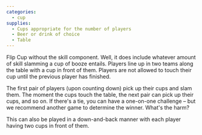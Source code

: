 ```yaml
---
categories:
  - cup
supplies:
  - Cups appropriate for the number of players
  - Beer or drink of choice
  - Table
---
```

Flip Cup without the skill component. Well, it does include whatever amount of skill slamming a cup of booze entails.
Players line up in two teams along the table with a cup in front of them.
Players are not allowed to touch their cup until the previous player has finished.

The first pair of players (upon counting down) pick up their cups and slam them. The moment the cups touch the table, the next pair can pick up their cups, and so on.
If there's a tie, you can have a one-on-one challenge – but we recommend another game to determine the winner. What's the harm?

This can also be played in a down-and-back manner with each player having two cups in front of them.
